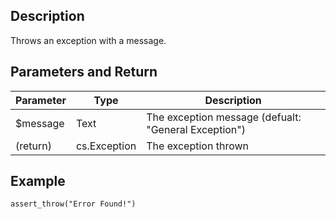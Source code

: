 ﻿<!-- Throws an exception($message;$exceptions;$log) -->
## Description

Throws an exception with a message.

## Parameters and Return

|Parameter|Type        |Description                                          |
|---------|------------|-----------------------------------------------------|
|$message |Text        | The exception message (defualt: "General Exception")|
|(return) |cs.Exception| The exception thrown                                |

## Example

```4d
assert_throw("Error Found!")
```
